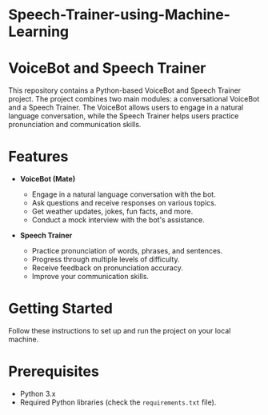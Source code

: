 # Speech-Trainer-using-Machine-Learning

# VoiceBot and Speech Trainer

This repository contains a Python-based VoiceBot and Speech Trainer project. The project combines two main modules: a conversational VoiceBot and a Speech Trainer. The VoiceBot allows users to engage in a natural language conversation, while the Speech Trainer helps users practice pronunciation and communication skills.

# Features

- **VoiceBot (Mate)**
  - Engage in a natural language conversation with the bot.
  - Ask questions and receive responses on various topics.
  - Get weather updates, jokes, fun facts, and more.
  - Conduct a mock interview with the bot's assistance.

- **Speech Trainer**
  - Practice pronunciation of words, phrases, and sentences.
  - Progress through multiple levels of difficulty.
  - Receive feedback on pronunciation accuracy.
  - Improve your communication skills.

# Getting Started

Follow these instructions to set up and run the project on your local machine.

# Prerequisites

- Python 3.x
- Required Python libraries (check the `requirements.txt` file).


